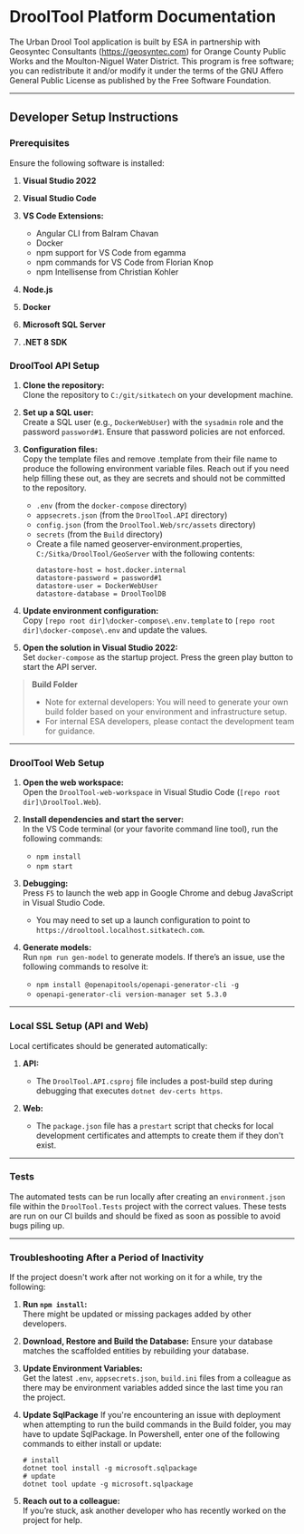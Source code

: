 # DroolTool Platform Documentation

The Urban Drool Tool application is built by ESA in partnership with Geosyntec Consultants (https://geosyntec.com) for Orange County Public Works and the Moulton-Niguel Water District. This program is free software; you can redistribute it and/or modify it under the terms of the GNU Affero General Public License as published by the Free Software Foundation.

---

## Developer Setup Instructions

### Prerequisites

Ensure the following software is installed:

1. **Visual Studio 2022**
2. **Visual Studio Code**
3. **VS Code Extensions:**

   - Angular CLI from Balram Chavan
   - Docker
   - npm support for VS Code from egamma
   - npm commands for VS Code from Florian Knop
   - npm Intellisense from Christian Kohler

4. **Node.js**
5. **Docker**
6. **Microsoft SQL Server**
7. **.NET 8 SDK**

### DroolTool API Setup

1. **Clone the repository:**  
   Clone the repository to `C:/git/sitkatech` on your development machine.

2. **Set up a SQL user:**  
   Create a SQL user (e.g., `DockerWebUser`) with the `sysadmin` role and the password `password#1`. Ensure that password policies are not enforced.
3. **Configuration files:**  
   Copy the template files and remove .template from their file name to produce the following environment variable files. Reach out if you need help filling these out, as they are secrets and should not be committed to the repository.

   - `.env` (from the `docker-compose` directory)
   - `appsecrets.json` (from the `DroolTool.API` directory)
   - `config.json` (from the `DroolTool.Web/src/assets` directory)
   - `secrets` (from the `Build` directory)
   - Create a file named geoserver-environment.properties, `C:/Sitka/DroolTool/GeoServer` with the following contents:
     ```
     datastore-host = host.docker.internal
     datastore-password = password#1
     datastore-user = DockerWebUser
     datastore-database = DroolToolDB
     ```

4. **Update environment configuration:**  
   Copy `[repo root dir]\docker-compose\.env.template` to `[repo root dir]\docker-compose\.env` and update the values.

5. **Open the solution in Visual Studio 2022:**  
   Set `docker-compose` as the startup project. Press the green play button to start the API server.

> **Build Folder**
>
> - Note for external developers: You will need to generate your own build folder based on your environment and infrastructure setup.
> - For internal ESA developers, please contact the development team for guidance.

---

### DroolTool Web Setup

1. **Open the web workspace:**  
   Open the `DroolTool-web-workspace` in Visual Studio Code (`[repo root dir]\DroolTool.Web`).

2. **Install dependencies and start the server:**  
   In the VS Code terminal (or your favorite command line tool), run the following commands:

   - `npm install`
   - `npm start`

3. **Debugging:**  
   Press `F5` to launch the web app in Google Chrome and debug JavaScript in Visual Studio Code.

   - You may need to set up a launch configuration to point to `https://drooltool.localhost.sitkatech.com`.

4. **Generate models:**  
   Run `npm run gen-model` to generate models. If there’s an issue, use the following commands to resolve it:
   - `npm install @openapitools/openapi-generator-cli -g`
   - `openapi-generator-cli version-manager set 5.3.0`

---

### Local SSL Setup (API and Web)

Local certificates should be generated automatically:

1. **API:**

   - The `DroolTool.API.csproj` file includes a post-build step during debugging that executes `dotnet dev-certs https`.

2. **Web:**
   - The `package.json` file has a `prestart` script that checks for local development certificates and attempts to create them if they don't exist.

---

### Tests

The automated tests can be run locally after creating an `environment.json` file within the `DroolTool.Tests` project with the correct values. These tests are run on our CI builds and should be fixed as soon as possible to avoid bugs piling up.

---

### Troubleshooting After a Period of Inactivity

If the project doesn't work after not working on it for a while, try the following:

1. **Run `npm install`:**  
   There might be updated or missing packages added by other developers.

2. **Download, Restore and Build the Database:**
   Ensure your database matches the scaffolded entities by rebuilding your database.

3. **Update Environment Variables:**  
   Get the latest `.env`, `appsecrets.json`, `build.ini` files from a colleague as there may be environment variables added since the last time you ran the project.

4. **Update SqlPackage**
   If you're encountering an issue with deployment when attempting to run the build commands in the Build folder, you may have to update SqlPackage. In Powershell, enter one of the following commands to either install or update:
   
   ```
   # install
   dotnet tool install -g microsoft.sqlpackage
   # update
   dotnet tool update -g microsoft.sqlpackage
   ```

5. **Reach out to a colleague:**  
   If you’re stuck, ask another developer who has recently worked on the project for help.

